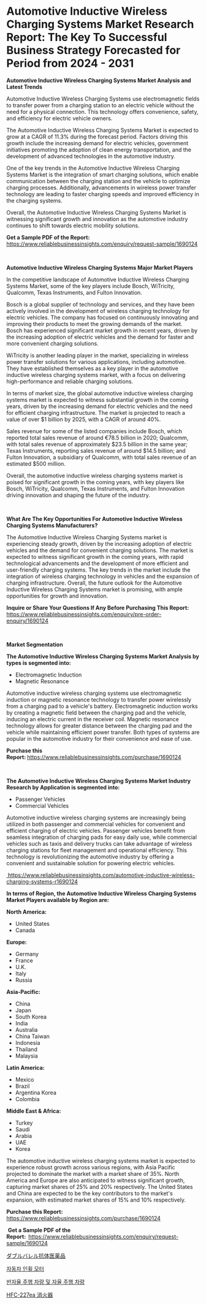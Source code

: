 <p><h1>Automotive Inductive Wireless Charging Systems Market Research Report: The Key To Successful Business Strategy Forecasted for Period from 2024 - 2031</h1></p><p><strong>Automotive Inductive Wireless Charging Systems Market Analysis and Latest Trends</strong></p>
<p><p>Automotive Inductive Wireless Charging Systems use electromagnetic fields to transfer power from a charging station to an electric vehicle without the need for a physical connection. This technology offers convenience, safety, and efficiency for electric vehicle owners.</p><p>The Automotive Inductive Wireless Charging Systems Market is expected to grow at a CAGR of 11.3% during the forecast period. Factors driving this growth include the increasing demand for electric vehicles, government initiatives promoting the adoption of clean energy transportation, and the development of advanced technologies in the automotive industry.</p><p>One of the key trends in the Automotive Inductive Wireless Charging Systems Market is the integration of smart charging solutions, which enable communication between the charging station and the vehicle to optimize charging processes. Additionally, advancements in wireless power transfer technology are leading to faster charging speeds and improved efficiency in the charging systems.</p><p>Overall, the Automotive Inductive Wireless Charging Systems Market is witnessing significant growth and innovation as the automotive industry continues to shift towards electric mobility solutions.</p></p>
<p><strong>Get a Sample PDF of the Report:&nbsp;</strong> <a href="https://www.reliablebusinessinsights.com/enquiry/request-sample/1690124">https://www.reliablebusinessinsights.com/enquiry/request-sample/1690124</a></p>
<p>&nbsp;</p>
<p><strong>Automotive Inductive Wireless Charging Systems Major Market Players</strong></p>
<p><p>In the competitive landscape of Automotive Inductive Wireless Charging Systems Market, some of the key players include Bosch, WiTricity, Qualcomm, Texas Instruments, and Fulton Innovation. </p><p>Bosch is a global supplier of technology and services, and they have been actively involved in the development of wireless charging technology for electric vehicles. The company has focused on continuously innovating and improving their products to meet the growing demands of the market. Bosch has experienced significant market growth in recent years, driven by the increasing adoption of electric vehicles and the demand for faster and more convenient charging solutions. </p><p>WiTricity is another leading player in the market, specializing in wireless power transfer solutions for various applications, including automotive. They have established themselves as a key player in the automotive inductive wireless charging systems market, with a focus on delivering high-performance and reliable charging solutions. </p><p>In terms of market size, the global automotive inductive wireless charging systems market is expected to witness substantial growth in the coming years, driven by the increasing demand for electric vehicles and the need for efficient charging infrastructure. The market is projected to reach a value of over $1 billion by 2025, with a CAGR of around 40%. </p><p>Sales revenue for some of the listed companies include Bosch, which reported total sales revenue of around €78.5 billion in 2020; Qualcomm, with total sales revenue of approximately $23.5 billion in the same year; Texas Instruments, reporting sales revenue of around $14.5 billion; and Fulton Innovation, a subsidiary of Qualcomm, with total sales revenue of an estimated $500 million. </p><p>Overall, the automotive inductive wireless charging systems market is poised for significant growth in the coming years, with key players like Bosch, WiTricity, Qualcomm, Texas Instruments, and Fulton Innovation driving innovation and shaping the future of the industry.</p></p>
<p>&nbsp;</p>
<p><strong>What Are The Key Opportunities For Automotive Inductive Wireless Charging Systems Manufacturers?</strong></p>
<p><p>The Automotive Inductive Wireless Charging Systems market is experiencing steady growth, driven by the increasing adoption of electric vehicles and the demand for convenient charging solutions. The market is expected to witness significant growth in the coming years, with rapid technological advancements and the development of more efficient and user-friendly charging systems. The key trends in the market include the integration of wireless charging technology in vehicles and the expansion of charging infrastructure. Overall, the future outlook for the Automotive Inductive Wireless Charging Systems market is promising, with ample opportunities for growth and innovation.</p></p>
<p><strong>Inquire or Share Your Questions If Any Before Purchasing This Report:</strong> <a href="https://www.reliablebusinessinsights.com/enquiry/pre-order-enquiry/1690124">https://www.reliablebusinessinsights.com/enquiry/pre-order-enquiry/1690124</a></p>
<p>&nbsp;</p>
<p><strong>Market Segmentation</strong></p>
<p><strong>The Automotive Inductive Wireless Charging Systems Market Analysis by types is segmented into:</strong></p>
<p><ul><li>Electromagnetic Induction</li><li>Magnetic Resonance</li></ul></p>
<p><p>Automotive inductive wireless charging systems use electromagnetic induction or magnetic resonance technology to transfer power wirelessly from a charging pad to a vehicle's battery. Electromagnetic induction works by creating a magnetic field between the charging pad and the vehicle, inducing an electric current in the receiver coil. Magnetic resonance technology allows for greater distance between the charging pad and the vehicle while maintaining efficient power transfer. Both types of systems are popular in the automotive industry for their convenience and ease of use.</p></p>
<p><strong>Purchase this Report:&nbsp;</strong><a href="https://www.reliablebusinessinsights.com/purchase/1690124">https://www.reliablebusinessinsights.com/purchase/1690124</a></p>
<p>&nbsp;</p>
<p><strong>The Automotive Inductive Wireless Charging Systems Market Industry Research by Application is segmented into:</strong></p>
<p><ul><li>Passenger Vehicles</li><li>Commercial Vehicles</li></ul></p>
<p><p>Automotive inductive wireless charging systems are increasingly being utilized in both passenger and commercial vehicles for convenient and efficient charging of electric vehicles. Passenger vehicles benefit from seamless integration of charging pads for easy daily use, while commercial vehicles such as taxis and delivery trucks can take advantage of wireless charging stations for fleet management and operational efficiency. This technology is revolutionizing the automotive industry by offering a convenient and sustainable solution for powering electric vehicles.</p></p>
<p><a href="https://www.reliablebusinessinsights.com/automotive-inductive-wireless-charging-systems-r1690124">&nbsp;https://www.reliablebusinessinsights.com/automotive-inductive-wireless-charging-systems-r1690124</a></p>
<p><strong>In terms of Region, the Automotive Inductive Wireless Charging Systems Market Players available by Region are:</strong></p>
<p>
    <p> <strong> North America: </strong>
        <ul>
            <li>United States</li>
            <li>Canada</li>
        </ul>
        </p> 
    <p> <strong> Europe: </strong>
        <ul>
            <li>Germany</li>
            <li>France</li>
            <li>U.K.</li>
            <li>Italy</li>
            <li>Russia</li>
        </ul>
        </p> 
    <p> <strong> Asia-Pacific: </strong>
        <ul>
            <li>China</li>
            <li>Japan</li>
            <li>South Korea</li>
            <li>India</li>
            <li>Australia</li>
            <li>China Taiwan</li>
            <li>Indonesia</li>
            <li>Thailand</li>
            <li>Malaysia</li>
        </ul>
        </p> 
    <p> <strong> Latin America: </strong>
        <ul>
            <li>Mexico</li>
            <li>Brazil</li>
            <li>Argentina Korea</li>
            <li>Colombia</li>
        </ul>
        </p> 
    <p> <strong> Middle East & Africa: </strong>
        <ul>
            <li>Turkey</li>
            <li>Saudi</li>
            <li>Arabia</li>
            <li>UAE</li>
            <li>Korea</li>
        </ul>
    </p>
    </p>
<p><p>The automotive inductive wireless charging systems market is expected to experience robust growth across various regions, with Asia Pacific projected to dominate the market with a market share of 35%. North America and Europe are also anticipated to witness significant growth, capturing market shares of 25% and 20% respectively. The United States and China are expected to be the key contributors to the market's expansion, with estimated market shares of 15% and 10% respectively.</p></p>
<p><strong>Purchase this Report: </strong><a href="https://www.reliablebusinessinsights.com/purchase/1690124">https://www.reliablebusinessinsights.com/purchase/1690124</a></p>
<p>&nbsp;<strong>Get a Sample PDF of the Report:&nbsp;&nbsp;</strong><a href="https://www.reliablebusinessinsights.com/enquiry/request-sample/1690124">https://www.reliablebusinessinsights.com/enquiry/request-sample/1690124</a></p>
<p><strong></strong></p>
<p><p><a href="https://medium.com/@jewelmohr96/%E3%83%80%E3%83%96%E3%83%AB%E3%83%90%E3%83%AC%E3%83%AB%E6%8A%97%E4%BD%93%E8%96%AC%E5%B8%82%E5%A0%B4%E3%81%AE%E8%A6%8F%E6%A8%A1%E3%81%A8%E5%B8%82%E5%A0%B4%E5%8B%95%E5%90%91-%E5%AE%8C%E5%85%A8%E3%81%AA%E6%A5%AD%E7%95%8C%E6%A6%82%E8%A6%81-2024%E5%B9%B4%E3%81%8B%E3%82%892031%E5%B9%B4%E3%81%BE%E3%81%A7-bd04cbffdd0c">ダブルバレル抗体医薬品</a></p><p><a href="https://medium.com/@louiealtenwerth/%EC%9E%90%EB%8F%99%EC%B0%A8-%EC%9D%B8%EC%9E%A5-%EB%AA%A8%ED%84%B0-%EC%8B%9C%EC%9E%A5-%EB%A9%94%ED%8A%B8%EB%A6%AD%EC%8A%A4%EC%9D%98-%EB%94%94%EC%BD%94%EB%94%A9-%EC%8B%9C%EC%9E%A5-%EC%A0%90%EC%9C%A0%EC%9C%A8-%ED%8A%B8%EB%A0%8C%EB%93%9C-%EB%B0%8F-%EC%84%B1%EC%9E%A5-%EC%96%91%EC%83%81-4ea1fb7d81b5">자동차 인휠 모터</a></p><p><a href="https://medium.com/@dadanedu33/2024%EB%85%84%EB%B6%80%ED%84%B0-2031%EB%85%84%EA%B9%8C%EC%A7%80-%EC%98%88%EC%83%81%EB%90%98%EB%8A%94-%EC%A4%80%EC%9E%90%EC%9C%A8-%EB%B0%8F-%EC%9E%90%EC%9C%A8-%EC%A3%BC%ED%96%89-%EC%B0%A8%EB%9F%89-%EC%8B%9C%EC%9E%A5-%EB%8F%99%ED%96%A5-%EB%B0%8F-%EC%8B%9C%EC%9E%A5-%EB%B6%84%EC%84%9D-36e24451d7d4">반자율 주행 차량 및 자율 주행 차량</a></p><p><a href="https://medium.com/@stevenhuson95/hfc-227ea-%E9%9B%A3%E7%87%83%E6%80%A7%E6%B6%88%E7%81%AB%E5%99%A8%E5%B8%82%E5%A0%B4-%E7%AB%B6%E4%BA%89%E5%88%86%E6%9E%90-%E5%B8%82%E5%A0%B4%E5%8B%95%E5%90%91%E3%81%8A%E3%82%88%E3%81%B32031%E5%B9%B4%E3%81%BE%E3%81%A7%E3%81%AE%E4%BA%88%E6%B8%AC-f03039994a4f">HFC-227ea 消火器</a></p></p>